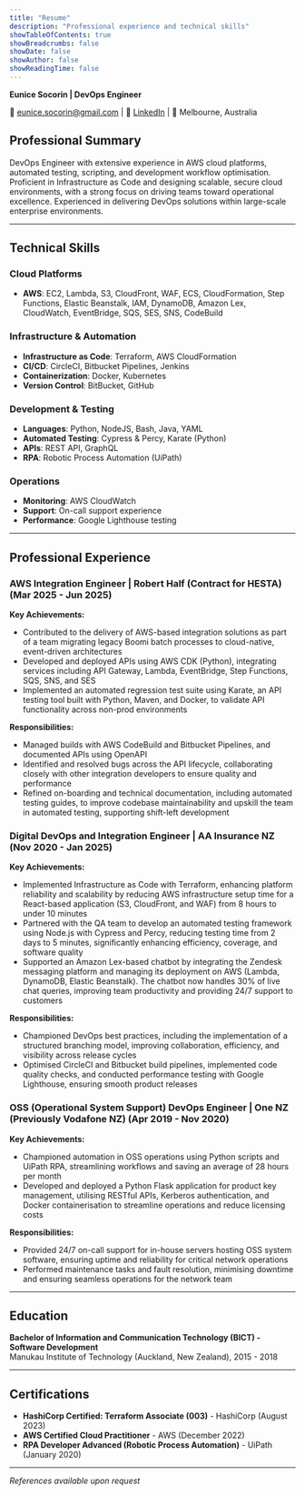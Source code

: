 ```yaml
---
title: "Resume"
description: "Professional experience and technical skills"
showTableOfContents: true
showBreadcrumbs: false
showDate: false
showAuthor: false
showReadingTime: false
---
```


**Eunice Socorin | DevOps Engineer**

📧 eunice.socorin@gmail.com | 🔗 [LinkedIn](https://linkedin.com/in/eunicesocorin) | 📍 Melbourne, Australia


## Professional Summary

DevOps Engineer with extensive experience in AWS cloud platforms, automated testing, scripting, and development workflow optimisation. Proficient in Infrastructure as Code and designing scalable, secure cloud environments, with a strong focus on driving teams toward operational excellence. Experienced in delivering DevOps solutions within large-scale enterprise environments.

---

## Technical Skills

### Cloud Platforms
- **AWS**: EC2, Lambda, S3, CloudFront, WAF, ECS, CloudFormation, Step Functions, Elastic Beanstalk, IAM, DynamoDB, Amazon Lex, CloudWatch, EventBridge, SQS, SES, SNS, CodeBuild

### Infrastructure & Automation
- **Infrastructure as Code**: Terraform, AWS CloudFormation
- **CI/CD**: CircleCI, Bitbucket Pipelines, Jenkins
- **Containerization**: Docker, Kubernetes
- **Version Control**: BitBucket, GitHub

### Development & Testing
- **Languages**: Python, NodeJS, Bash, Java, YAML
- **Automated Testing**: Cypress & Percy, Karate (Python)
- **APIs**: REST API, GraphQL
- **RPA**: Robotic Process Automation (UiPath)

### Operations
- **Monitoring**: AWS CloudWatch
- **Support**: On-call support experience
- **Performance**: Google Lighthouse testing

---

## Professional Experience

### AWS Integration Engineer | Robert Half (Contract for HESTA) (Mar 2025 - Jun 2025)

**Key Achievements:**
- Contributed to the delivery of AWS-based integration solutions as part of a team migrating legacy Boomi batch processes to cloud-native, event-driven architectures
- Developed and deployed APIs using AWS CDK (Python), integrating services including API Gateway, Lambda, EventBridge, Step Functions, SQS, SNS, and SES
- Implemented an automated regression test suite using Karate, an API testing tool built with Python, Maven, and Docker, to validate API functionality across non-prod environments

**Responsibilities:**
- Managed builds with AWS CodeBuild and Bitbucket Pipelines, and documented APIs using OpenAPI
- Identified and resolved bugs across the API lifecycle, collaborating closely with other integration developers to ensure quality and performance
- Refined on-boarding and technical documentation, including automated testing guides, to improve codebase maintainability and upskill the team in automated testing, supporting shift-left development

### Digital DevOps and Integration Engineer | AA Insurance NZ (Nov 2020 - Jan 2025)

**Key Achievements:**
- Implemented Infrastructure as Code with Terraform, enhancing platform reliability and scalability by reducing AWS infrastructure setup time for a React-based application (S3, CloudFront, and WAF) from 8 hours to under 10 minutes
- Partnered with the QA team to develop an automated testing framework using Node.js with Cypress and Percy, reducing testing time from 2 days to 5 minutes, significantly enhancing efficiency, coverage, and software quality
- Supported an Amazon Lex-based chatbot by integrating the Zendesk messaging platform and managing its deployment on AWS (Lambda, DynamoDB, Elastic Beanstalk). The chatbot now handles 30% of live chat queries, improving team productivity and providing 24/7 support to customers

**Responsibilities:**
- Championed DevOps best practices, including the implementation of a structured branching model, improving collaboration, efficiency, and visibility across release cycles
- Optimised CircleCI and Bitbucket build pipelines, implemented code quality checks, and conducted performance testing with Google Lighthouse, ensuring smooth product releases

### OSS (Operational System Support) DevOps Engineer | One NZ (Previously Vodafone NZ) (Apr 2019 - Nov 2020)

**Key Achievements:**
- Championed automation in OSS operations using Python scripts and UiPath RPA, streamlining workflows and saving an average of 28 hours per month
- Developed and deployed a Python Flask application for product key management, utilising RESTful APIs, Kerberos authentication, and Docker containerisation to streamline operations and reduce licensing costs

**Responsibilities:**
- Provided 24/7 on-call support for in-house servers hosting OSS system software, ensuring uptime and reliability for critical network operations
- Performed maintenance tasks and fault resolution, minimising downtime and ensuring seamless operations for the network team

---

## Education

**Bachelor of Information and Communication Technology (BICT) - Software Development**  
Manukau Institute of Technology (Auckland, New Zealand), 2015 - 2018

---

## Certifications

- **HashiCorp Certified: Terraform Associate (003)** - HashiCorp (August 2023)
- **AWS Certified Cloud Practitioner** - AWS (December 2022)  
- **RPA Developer Advanced (Robotic Process Automation)** - UiPath (January 2020)

---


*References available upon request*